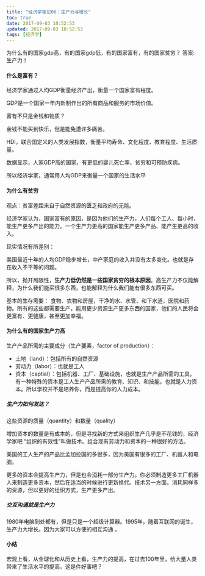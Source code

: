 ```yaml
---
title: "经济学笔记06：生产力与增长"
toc: true
date: 2017-09-03 10:52:53
updated: 2017-09-03 10:52:53
tags: [经济学]
---
```


为什么有的国家gdp高，有的国家gdp低，有的国家富有，有的国家贫穷？
答案: 生产力！

#### 什么是富有？

经济学家通过人均GDP衡量经济产出，衡量一个国家富有程度。

GDP是一个国家一年内新制作出的所有商品和服务的市场价值。

富有不只是金钱和物质？

金钱不能买到快乐，但是能免遭许多痛苦。

HDI，联合国定义的人类发展指数，衡量平均寿命、文化程度、教育程度、生活质量。

数据显示，人家GDP高的国家，有更低的婴儿死亡率、贫穷和可预防疾病。

所以经济学家，通常用人均GDP来衡量一个国家的生活水平

#### 为什么有贫穷

观点：贫富差距来自于自然资源的匮乏和政府的无能。

经济学家认为，国家富有的原因，是因为他们的生产力，人们每个工人、每小时，能生产更多产出的能力。一个生产力更高的国家能生产更多产品、能产生更高的收入。

现实情况有所差别：

美国最近十年的人均GDP稳步增长，中产家庭的收入并没有太多变化。也就是存在收入不平等的问题。

所以，抛开局限性，**生产力低仍然是一些国家贫穷的根本原因**。高生产力不仅能解释，为什么我们能买很多东西，也能解释为什么我们能有很多东西可买。

基本的生存需要：
食物、衣物和房屋，干净的水、水管、和下水道，医院和药物。所有的这些都需要生产，能用更少资源生产更多东西的国家，他们的人民将会更富有、更健康，甚至更加幸福。


#### 为什么有的国家生产力高

生产产品所需的主要成分（生产要素，factor of production）：

- 土地（land）：包括所有的自然资源
- 劳动力（labor）：也就是工人
- 资本（captial）：包括机器、工厂、基础设施，也就是生产产品所需的工具。有一种特殊的资本是工人生产产品所需的教育、知识、和技能，也就是人力资本。所以学校并不是培养你，而是提高你的人力成本。

##### 生产力如何发达？

这些资源的质量（quantity）和数量（quality）

增加资本的数量是有成本的，但是寻找新的方式来组织生产几乎是不花钱的，经济学家吧 “组织的有效性”叫做技术。组合现有劳动力和资本的一种很好的方法。

美国的工人生产的产品比孟加拉国的多很多，因为美国有很多的工厂、机器人和电脑。

更多的资本会提高生产力，但是也会消耗一部分生产力。你必须制造更多工厂机器人来制造更多资本，然后在适当的时候进行更新换代。技术另一方面，消耗同样多的资源，但以更好的组织方式，生产更多产出。

##### 交互沟通就是生产力

1980年电脑到处都有，但是只是一个超级计算器。1995年，随着互联网的诞生，生产力大增长。因为大家可以方便的相互沟通 。



#### 小结

宏观上看，从全球化和从历史上看，生产力的提高，在过去100年里，给大量人类带来了生活水平的提高。这是件好事吧？
